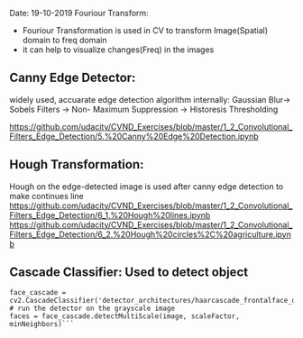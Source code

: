 Date: 19-10-2019
Fouriour Transform:
* Fouriour Transformation is used in CV to transform Image(Spatial) domain to freq domain
* it can help to visualize changes(Freq) in the images 

## Canny Edge Detector: 
widely used, accuarate edge detection algorithm
    internally: Gaussian Blur-> Sobels Filters -> Non- Maximum Suppression -> Historesis Thresholding

https://github.com/udacity/CVND_Exercises/blob/master/1_2_Convolutional_Filters_Edge_Detection/5.%20Canny%20Edge%20Detection.ipynb

## Hough Transformation: 
Hough on the edge-detected image is used after canny edge detection to make continues line 
https://github.com/udacity/CVND_Exercises/blob/master/1_2_Convolutional_Filters_Edge_Detection/6_1.%20Hough%20lines.ipynb
https://github.com/udacity/CVND_Exercises/blob/master/1_2_Convolutional_Filters_Edge_Detection/6_2.%20Hough%20circles%2C%20agriculture.ipynb

## Cascade Classifier: Used to detect object

```# load in cascade classifier
face_cascade = cv2.CascadeClassifier('detector_architectures/haarcascade_frontalface_default.xml')
# run the detector on the grayscale image
faces = face_cascade.detectMultiScale(image, scaleFactor, minNeighbors)```
